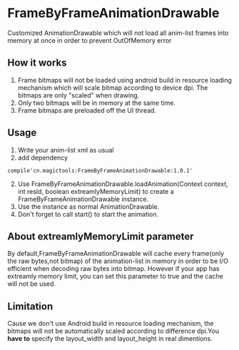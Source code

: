 FrameByFrameAnimationDrawable
===================


Customized AnimationDrawable which will not load all anim-list frames into memory at once in order to prevent OutOfMemory error
## How it works
1. Frame bitmaps will not be loaded using android build in resource loading mechanism which will scale bitmap according to device dpi. The bitmaps are only "scaled" when drawing.
2. Only two bitmaps will be in memory at the same time. 
3. Frame bitmaps are preloaded off the UI thread.

## Usage
1. Write your anim-list xml as usual
2. add dependency  
```` 
compile'cn.magictools:FrameByFrameAnimationDrawable:1.0.1'
````
2. Use FrameByFrameAnimationDrawable.loadAnimation(Context context, int resId, boolean extreamlyMemoryLimit) to create a FrameByFrameAnimationDrawable instance.
3. Use the instance as normal AnimationDrawable.
4. Don't forget to call start() to start the animation.

## About extreamlyMemoryLimit parameter
By default,FrameByFrameAnimationDrawable will cache every frame(only the raw bytes,not bitmap) of the animation-list in memory in order to be I/O efficient when decoding raw bytes into bitmap. However if your app has extreamly memory limit, you can set this parameter to true and the cache will not be used.

## Limitation
Cause we don't use Android build in resource loading mechanism, the bitmaps will not be automatically scaled according to difference dpi.You **have to** specify the layout_width and layout_height in real dimentions.

